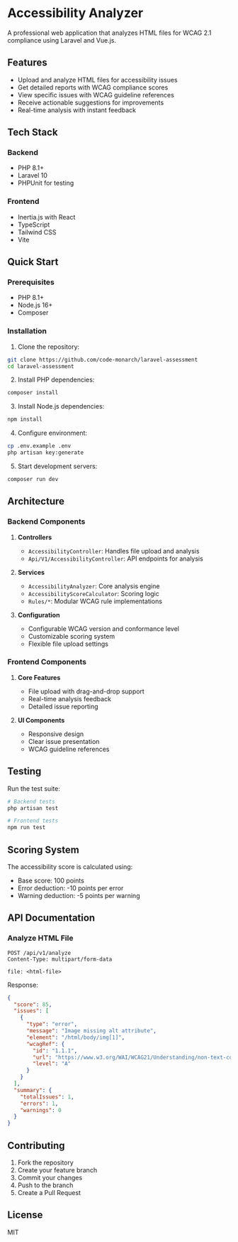 # Accessibility Analyzer

A professional web application that analyzes HTML files for WCAG 2.1 compliance using Laravel and Vue.js.

## Features

- Upload and analyze HTML files for accessibility issues
- Get detailed reports with WCAG compliance scores
- View specific issues with WCAG guideline references
- Receive actionable suggestions for improvements
- Real-time analysis with instant feedback

## Tech Stack

### Backend
- PHP 8.1+
- Laravel 10
- PHPUnit for testing

### Frontend
- Inertia.js with React
- TypeScript
- Tailwind CSS
- Vite

## Quick Start

### Prerequisites
- PHP 8.1+
- Node.js 16+
- Composer

### Installation

1. Clone the repository:
```bash
git clone https://github.com/code-monarch/laravel-assessment
cd laravel-assessment
```

2. Install PHP dependencies:
```bash
composer install
```

3. Install Node.js dependencies:
```bash
npm install
```

4. Configure environment:
```bash
cp .env.example .env
php artisan key:generate
```

5. Start development servers:
```bash
composer run dev 
```

## Architecture

### Backend Components

1. **Controllers**
   - `AccessibilityController`: Handles file upload and analysis
   - `Api/V1/AccessibilityController`: API endpoints for analysis

2. **Services**
   - `AccessibilityAnalyzer`: Core analysis engine
   - `AccessibilityScoreCalculator`: Scoring logic
   - `Rules/*`: Modular WCAG rule implementations

3. **Configuration**
   - Configurable WCAG version and conformance level
   - Customizable scoring system
   - Flexible file upload settings

### Frontend Components

1. **Core Features**
   - File upload with drag-and-drop support
   - Real-time analysis feedback
   - Detailed issue reporting

2. **UI Components**
   - Responsive design
   - Clear issue presentation
   - WCAG guideline references

## Testing

Run the test suite:
```bash
# Backend tests
php artisan test

# Frontend tests
npm run test
```

## Scoring System

The accessibility score is calculated using:
- Base score: 100 points
- Error deduction: -10 points per error
- Warning deduction: -5 points per warning

## API Documentation

### Analyze HTML File
```http
POST /api/v1/analyze
Content-Type: multipart/form-data

file: <html-file>
```

Response:
```json
{
  "score": 85,
  "issues": [
    {
      "type": "error",
      "message": "Image missing alt attribute",
      "element": "/html/body/img[1]",
      "wcagRef": {
        "id": "1.1.1",
        "url": "https://www.w3.org/WAI/WCAG21/Understanding/non-text-content",
        "level": "A"
      }
    }
  ],
  "summary": {
    "totalIssues": 1,
    "errors": 1,
    "warnings": 0
  }
}
```

## Contributing

1. Fork the repository
2. Create your feature branch
3. Commit your changes
4. Push to the branch
5. Create a Pull Request

## License

MIT